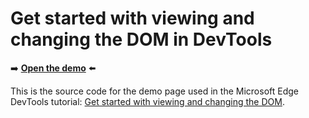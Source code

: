 # Get started with viewing and changing the DOM in DevTools

➡️ **[Open the demo](https://microsoftedge.github.io/Demos/devtools-dom-get-started/)** ⬅️

This is the source code for the demo page used in the Microsoft Edge DevTools tutorial: [Get started with viewing and changing the DOM](https://learn.microsoft.com/microsoft-edge/devtools-guide-chromium/dom/).
